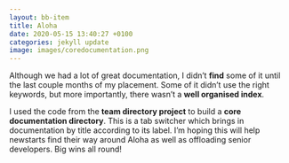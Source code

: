 ```yaml
---
layout: bb-item
title: Aloha
date: 2020-05-15 13:40:27 +0100
categories: jekyll update
image: images/coredocumentation.png
---
```

Although we had a lot of great documentation, I didn’t **find** some of it until the last couple months of my placement. Some of it didn’t use the right keywords, but more importantly, there wasn’t a **well organised index**.  

I used the code from the **team directory project** to build a **core documentation directory**. This is a tab switcher which brings in documentation by title according to its label. I’m hoping this will help newstarts find their way around Aloha as well as offloading senior developers. Big wins all round!
